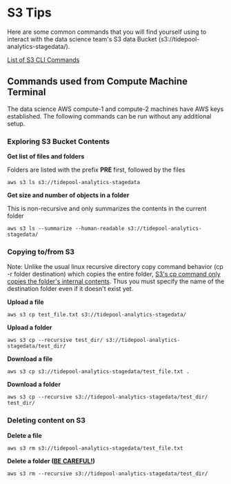# S3 Tips

Here are some common commands that you will find yourself using to interact with the data science team's S3 data Bucket (s3://tidepool-analytics-stagedata/).

[List of S3 CLI Commands](https://docs.aws.amazon.com/cli/latest/reference/s3/index.html#available-commands)

## Commands used from Compute Machine Terminal

The data science AWS compute-1 and compute-2 machines have AWS keys established. The following commands can be run without any additional setup.

### Exploring S3 Bucket Contents

**Get list of files and folders**

Folders are listed with the prefix **PRE** first, followed by the files

```
aws s3 ls s3://tidepool-analytics-stagedata
```

**Get size and number of objects in a folder** 

This is non-recursive and only summarizes the contents in the current folder

```
aws s3 ls --summarize --human-readable s3://tidepool-analytics-stagedata/
```

### Copying to/from S3

Note: Unlike the usual linux recursive directory copy command behavior (cp -r folder destination) which copies the entire folder, <u>S3's cp command only copies the folder's internal contents</u>. Thus you must specify the name of the destination folder even if it doesn't exist yet.

**Upload a file**

```
aws s3 cp test_file.txt s3://tidepool-analytics-stagedata/
```

**Upload a folder**

```
aws s3 cp --recursive test_dir/ s3://tidepool-analytics-stagedata/test_dir/
```

**Download a file**

```
aws s3 cp s3://tidepool-analytics-stagedata/test_file.txt .
```

**Download a folder**

```
aws s3 cp --recursive s3://tidepool-analytics-stagedata/test_dir/ test_dir/
```

### Deleting content on S3

**Delete a file**

```
aws s3 rm s3://tidepool-analytics-stagedata/test_file.txt
```

**Delete a folder (<u>BE CAREFUL!</u>)**

```
aws s3 rm --recursive s3://tidepool-analytics-stagedata/test_dir/
```

